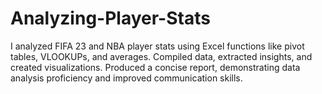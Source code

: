 # Analyzing-Player-Stats
I analyzed FIFA 23 and NBA player stats using Excel functions like pivot tables, VLOOKUPs, and averages. Compiled data, extracted insights, and created visualizations. Produced a concise report, demonstrating data analysis proficiency and improved communication skills.
